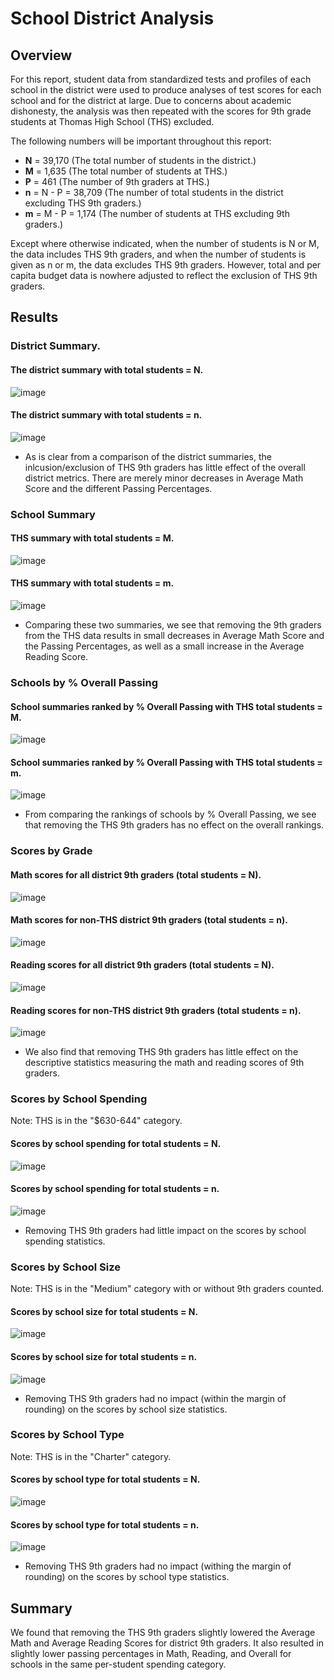 # School District Analysis
## Overview
For this report, student data from standardized tests and profiles of each school in the district were used to produce analyses of test scores for each school and for the district at large. Due to concerns about academic dishonesty, the analysis was then repeated with the scores for 9th grade students at Thomas High School (THS) excluded. 

The following numbers will be important throughout this report:
* **N** = 39,170 (The total number of students in the district.)
* **M** = 1,635 (The total number of students at THS.)
* **P** = 461 (The number of 9th graders at THS.)
* **n** = N - P = 38,709 (The number of total students in the district excluding THS 9th graders.)
* **m** = M - P = 1,174 (The number of students at THS excluding 9th graders.)

Except where otherwise indicated, when the number of students is N or M, the data includes THS 9th graders, and when the number of students is given as n or m, the data excludes THS 9th graders. However, total and per capita budget data is nowhere adjusted to reflect the exclusion of THS 9th graders.

## Results
### District Summary.
#### The district summary with total students = N.

![image](https://user-images.githubusercontent.com/80861610/118665135-0e82f780-b7c0-11eb-965e-33d04fc93fb8.png)

#### The district summary with total students = n.

![image](https://user-images.githubusercontent.com/80861610/118664664-a7fdd980-b7bf-11eb-9eb5-c94573a65af7.png)

* As is clear from a comparison of the district summaries, the inlcusion/exclusion of THS 9th graders has little effect of the overall district metrics. There are merely minor decreases in Average Math Score and the different Passing Percentages.

### School Summary
#### THS summary with total students = M.

![image](https://user-images.githubusercontent.com/80861610/118829674-4e171580-b88c-11eb-9308-a6963d85cddc.png)

#### THS summary with total students = m.

![image](https://user-images.githubusercontent.com/80861610/118669557-d978a400-b7c3-11eb-8e57-5e43fb8d15a0.png)

* Comparing these two summaries, we see that removing the 9th graders from the THS data results in small decreases in Average Math Score and the Passing Percentages, as well as a small increase in the Average Reading Score.

### Schools by % Overall Passing
#### School summaries ranked by % Overall Passing with THS total students = M.

![image](https://user-images.githubusercontent.com/80861610/118831563-e06be900-b88d-11eb-982c-93be5b41c011.png)

#### School summaries ranked by % Overall Passing with THS total students = m.

![image](https://user-images.githubusercontent.com/80861610/118831780-0c876a00-b88e-11eb-85f1-7899950c028e.png)

* From comparing the rankings of schools by % Overall Passing, we see that removing the THS 9th graders has no effect on the overall rankings.

### Scores by Grade
#### Math scores for all district 9th graders (total students = N).

![image](https://user-images.githubusercontent.com/80861610/118834697-65580200-b890-11eb-899b-b8d14c26da55.png)

#### Math scores for non-THS district 9th graders (total students = n).

![image](https://user-images.githubusercontent.com/80861610/118834591-52453200-b890-11eb-8461-9315275ae11d.png)

#### Reading scores for all district 9th graders (total students = N).

![image](https://user-images.githubusercontent.com/80861610/118834145-009ca780-b890-11eb-8d1e-3aa51fb1af8d.png)

#### Reading scores for non-THS district 9th graders (total students = n).

![image](https://user-images.githubusercontent.com/80861610/118834049-f11d5e80-b88f-11eb-9240-e15816baefec.png)

* We also find that removing THS 9th graders has little effect on the descriptive statistics measuring the math and reading scores of 9th graders.

### Scores by School Spending
Note: THS is in the "$630-644" category.

#### Scores by school spending for total students = N.

![image](https://user-images.githubusercontent.com/80861610/118835276-d4cdf180-b890-11eb-9eca-11ee0221e2d2.png)

#### Scores by school spending for total students = n.

![image](https://user-images.githubusercontent.com/80861610/118836893-4eb2aa80-b892-11eb-9584-a11f4af8144a.png)

* Removing THS 9th graders had little impact on the scores by school spending statistics.

### Scores by School Size 
Note: THS is in the "Medium" category with or without 9th graders counted.

#### Scores by school size for total students = N.

![image](https://user-images.githubusercontent.com/80861610/118837170-8e799200-b892-11eb-87dd-4abac9942efb.png)

#### Scores by school size for total students = n.

![image](https://user-images.githubusercontent.com/80861610/118837351-b7018c00-b892-11eb-8b8e-838cb250a6b2.png)

* Removing THS 9th graders had no impact (within the margin of rounding) on the scores by school size statistics.

### Scores by School Type
Note: THS is in the "Charter" category.

#### Scores by school type for total students = N.

![image](https://user-images.githubusercontent.com/80861610/118836535-eebc0400-b891-11eb-91bd-d370f1e78c19.png)

#### Scores by school type for total students = n.

![image](https://user-images.githubusercontent.com/80861610/118836450-d946da00-b891-11eb-9e9c-6e6843ee93b4.png)

* Removing THS 9th graders had no impact (withing the margin of rounding) on the scores by school type statistics.

## Summary
We found that removing the THS 9th graders slightly lowered the Average Math and Average Reading Scores for district 9th graders. It also resulted in slightly lower passing percentages in Math, Reading, and Overall for schools in the same per-student spending category.

